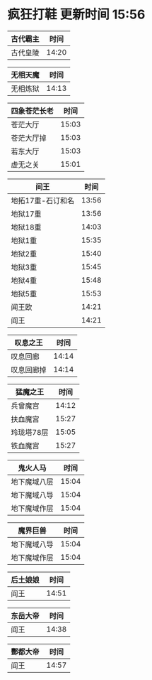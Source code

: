 # 疯狂打鞋 更新时间 15:56

| 古代霸主   | 时间    |
|--------|-------|
| 古代皇陵 | 14:20 |

| 无相天魔   | 时间    |
|--------|-------|
| 无相炼狱 | 14:13 |

| 四象苍茫长老   | 时间    |
|--------|-------|
| 苍茫大厅 | 15:03 |
| 苍茫大厅掉 | 15:03 |
| 若东大厅 | 15:03 |
| 虚无之关 | 15:01 |

| 间王   | 时间    |
|--------|-------|
| 地拓17重-石订和名 | 13:56 |
| 地狱17重 | 13:56 |
| 地狱18重 | 14:03 |
| 地狱1重 | 15:35 |
| 地狱2重 | 15:40 |
| 地狱3重 | 15:45 |
| 地狱4重 | 15:48 |
| 地狱5重 | 15:53 |
| 闻王欧 | 14:21 |
| 阎王 | 14:21 |

| 叹息之王   | 时间    |
|--------|-------|
| 叹息回廊 | 14:14 |
| 叹息回廊掉 | 14:14 |

| 猛魔之王   | 时间    |
|--------|-------|
| 兵曾魔宫 | 14:12 |
| 扶血魔宫 | 15:27 |
| 玲珑塔78层 | 15:05 |
| 铁血魔宫 | 15:27 |

| 鬼火人马   | 时间    |
|--------|-------|
| 地下魔域八层 | 15:04 |
| 地下魔域八导 | 15:04 |
| 地下魔域作层 | 15:04 |

| 魔界巨兽   | 时间    |
|--------|-------|
| 地下魔域八导 | 15:04 |
| 地下魔域作层 | 15:04 |

| 后土娘娘   | 时间    |
|--------|-------|
| 阎王 | 14:51 |

| 东岳大帝   | 时间    |
|--------|-------|
| 阎王 | 14:38 |

| 酆都大帝   | 时间    |
|--------|-------|
| 阎王 | 14:57 |